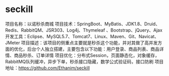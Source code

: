 # seckill
项目名称：以诺秒杀商城
项目技术：SpringBoot、MyBatis、JDK1.8、Druid、Redis、RabbitQM、JSR303、Log4j、Thymeleaf 、Bootstrap、jQuery、Ajax
开发工具：Eclipse、MySQL5.7、Tomcat7、Linux、Maven、Git、Navicat、JMeter
项目描述：该项目的侧重点主要就是秒杀这个功能，并对其做了高并发方面的优化，后台个人独立搭建，主要包含以下功能：用户登录、商品列表、商品详情、商品秒杀、订单详情
项目优化：分布式Session，页面静态化，对象缓存，RabbitMQ队列缓冲，异步下单，秒杀接口隐藏，数学公式验证码，接口防刷
项目地址：https://github.com/Ethanim/seckill
